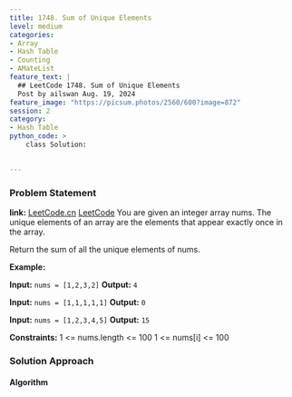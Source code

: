 ```yaml
---
title: 1748. Sum of Unique Elements
level: medium
categories:
- Array
- Hash Table
- Counting
- AMateList
feature_text: |
  ## LeetCode 1748. Sum of Unique Elements
  Post by ailswan Aug. 19, 2024
feature_image: "https://picsum.photos/2560/600?image=872"
session: 2
category:
- Hash Table
python_code: >
    class Solution:
   

---
```


### Problem Statement
**link:**
[LeetCode.cn](https://leetcode.cn/problems/sum-of-unique-elements/)
[LeetCode](https://leetcode.com/sum-of-unique-elements/)
You are given an integer array nums. The unique elements of an array are the elements that appear exactly once in the array.

Return the sum of all the unique elements of nums.

**Example:**

**Input:** `nums = [1,2,3,2]`
**Output:** `4`

**Input:** `nums = [1,1,1,1,1]`
**Output:** `0`

**Input:** `nums = [1,2,3,4,5]`
**Output:** `15`

**Constraints:**
1 <= nums.length <= 100
1 <= nums[i] <= 100

 

### Solution Approach
 
#### Algorithm
 